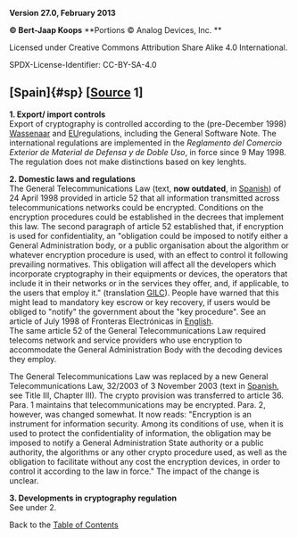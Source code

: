 **Version 27.0, February 2013**

**© Bert-Jaap Koops**
**Portions © Analog Devices, Inc. **  

Licensed under Creative Commons Attribution Share Alike 4.0 International.

SPDX-License-Identifier: CC-BY-SA-4.0

## [Spain]{#sp} \[[Source](cls-srce.htm) 1\]

**1. Export/ import controls**\
Export of cryptography is controlled according to the (pre-December
1998) [Wassenaar](#co) and [EU](#eu_exp)regulations, including the
General Software Note. The international regulations are implemented in
the *Reglamento del Comercio Exterior de Material de Defensa y de Doble
Uso*, in force since 9 May 1998. The regulation does not make
distinctions based on key lenghts.

**2. Domestic laws and regulations**\
The General Telecommunications Law (text, **now outdated**, in
[Spanish](http://www.setsi.mcyt.es/legisla/teleco/lgt/indice.htm)) of 24
April 1998 provided in article 52 that all information transmitted
across telecommunications networks could be encrypted. Conditions on the
encryption procedures could be established in the decrees that implement
this law. The second paragraph of article 52 established that, if
encryption is used for confidentiality, an \"obligation could be imposed
to notify either a General Administration body, or a public organisation
about the algorithm or whatever encryption procedure is used, with an
effect to control it following prevailing normatives. This obligation
will affect all the developers which incorporate cryptography in their
equipments or devices, the operators that include it in their networks
or in the services they offer, and, if applicable, to the users that
employ it.\" (translation
[GILC](http://www.gilc.org/crypto/spain/gilc-crypto-spain-798.html)).
People have warned that this might lead to mandatory key escrow or key
recovery, if users would be obliged to \"notify\" the government about
the \"key procedure\". See an article of July 1998 of Fronteras
Electrónicas in
[English](http://www.gilc.org/crypto/spain/gilc-crypto-spain-798.html).\
The same article 52 of the General Telecommunications Law required
telecoms network and service providers who use encryption to accommodate
the General Administration Body with the decoding devices they employ.

The General Telecommunications Law was replaced by a new General
Telecommunications Law, 32/2003 of 3 November 2003 (text in
[Spanish](http://www.setsi.mcyt.es/legisla/teleco/lgt32_03/indice.htm),
see Title III, Chapter III). The crypto provision was transferred to
article 36. Para. 1 maintains that telecommunications may be encrypted.
Para. 2, however, was changed somewhat. It now reads: \"Encryption is an
instrument for information security. Among its conditions of use, when
it is used to protect the confidentiality of information, the obligation
may be imposed to notify a General Administration State authority or a
public authority, the algorithms or any other crypto procedure used, as
well as the obligation to facilitate without any cost the encryption
devices, in order to control it according to the law in force.\" The
impact of the change is unclear.

**3. Developments in cryptography regulation**\
See under 2.

Back to the [Table of Contents](index.html#toc)
